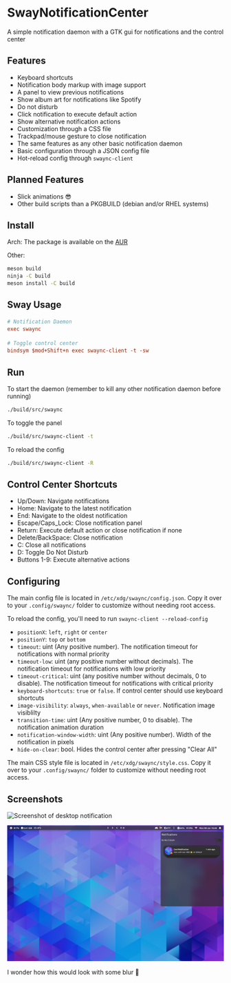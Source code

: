 # SwayNotificationCenter

A simple notification daemon with a GTK gui for notifications and the control center

## Features

- Keyboard shortcuts
- Notification body markup with image support
- A panel to view previous notifications
- Show album art for notifications like Spotify
- Do not disturb
- Click notification to execute default action
- Show alternative notification actions
- Customization through a CSS file
- Trackpad/mouse gesture to close notification
- The same features as any other basic notification daemon
- Basic configuration through a JSON config file
- Hot-reload config through `swaync-client`

## Planned Features

- Slick animations 😎
- Other build scripts than a PKGBUILD (debian and/or RHEL systems)

## Install

Arch:
The package is available on the [AUR](https://aur.archlinux.org/packages/swaync-git/)

Other:

```zsh
meson build
ninja -C build
meson install -C build
```

## Sway Usage

```ini
# Notification Daemon
exec swaync

# Toggle control center
bindsym $mod+Shift+n exec swaync-client -t -sw
```

## Run

To start the daemon (remember to kill any other notification daemon before running)

```zsh
./build/src/swaync
```

To toggle the panel

```zsh
./build/src/swaync-client -t
```

To reload the config

```zsh
./build/src/swaync-client -R
```

## Control Center Shortcuts

- Up/Down: Navigate notifications
- Home: Navigate to the latest notification
- End: Navigate to the oldest notification
- Escape/Caps_Lock: Close notification panel
- Return: Execute default action or close notification if none
- Delete/BackSpace: Close notification
- C: Close all notifications
- D: Toggle Do Not Disturb
- Buttons 1-9: Execute alternative actions

## Configuring

The main config file is located in `/etc/xdg/swaync/config.json`. Copy it over
to your `.config/swaync/` folder to customize without needing root access.

To reload the config, you'll need to run `swaync-client --reload-config`

- `positionX`: `left`, `right` or `center`
- `positionY`: `top` or `bottom`
- `timeout`: uint (Any positive number). The notification timeout for notifications with normal priority
- `timeout-low`: uint (any positive number without decimals). The notification timeout for notifications with low priority
- `timeout-critical`: uint (any positive number without decimals, 0 to disable). The notification timeout for notifications with critical priority
- `keyboard-shortcuts`: `true` or `false`. If control center should use keyboard shortcuts
- `image-visibility`: `always`, `when-available` or `never`. Notification image visiblilty
- `transition-time`: uint (Any positive number, 0 to disable). The notification animation duration
- `notification-window-width`: uint (Any positive number). Width of the notification in pixels
- `hide-on-clear`: bool. Hides the control center after pressing "Clear All"

The main CSS style file is located in `/etc/xdg/swaync/style.css`. Copy it over to your `.config/swaync/` folder to customize without needing root access.

## Screenshots

![Screenshot of desktop notification](./assets/desktop.png)

![Screenshot of panel](./assets/panel.png)

I wonder how this would look with some blur 🤔
